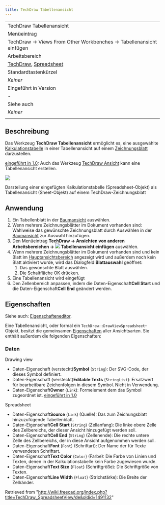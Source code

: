 ```yaml
---
title: TechDraw Tabellenansicht
---
```


|                                                                                                                                 |
| ------------------------------------------------------------------------------------------------------------------------------- |
| TechDraw Tabellenansicht                                                                                                        |
| Menüeintrag                                                                                                                     |
| TechDraw → Views From Other Workbenches → Tabellenansicht einfügen                                                              |
| Arbeitsbereich                                                                                                                  |
| [TechDraw](/TechDraw_Workbench/de "TechDraw Workbench/de"), [Spreadsheet](/Spreadsheet_Workbench/de "Spreadsheet Workbench/de") |
| Standardtastenkürzel                                                                                                            |
| _Keiner_                                                                                                                        |
| Eingeführt in Version                                                                                                           |
| -                                                                                                                               |
| Siehe auch                                                                                                                      |
| _Keiner_                                                                                                                        |
|                                                                                                                                 |

## Beschreibung

Das Werkzeug **TechDraw Tabellenansicht** ermöglicht es, eine ausgewählte [Kalkulationstabelle](/Spreadsheet_Workbench/de "Spreadsheet Workbench/de") in einer Tabellenansicht auf einem [Zeichnungsblatt](/TechDraw_Workbench/de "TechDraw Workbench/de") darzustellen.

[eingeführt in 1.0](/Release_notes_1.0/de "Release notes 1.0/de"): Auch das Werkzeug [TechDraw Ansicht](/TechDraw_View/de "TechDraw View/de") kann eine Tabellenansicht erstellen.

![](/images/TechDraw_Spreadsheetview.png)

Darstellung einer eingefügten Kalkulationstabelle (Spreadsheet-Objekt) als Tabellenansicht (Sheet-Objekt) auf einem TechDraw-Zeichnungsblatt

## Anwendung

1. Ein Tabellenblatt in der [Baumansicht](/Tree_view/de "Tree view/de") auswählen.
2. Wenn mehrere Zeichnungsblätter im Dokument vorhanden sind: Wahlweise das gewünschte Zeichnungsblatt durch Auswählen in der [Baumansicht](/Tree_view/de "Tree view/de") zur Auswahl hinzufügen.
3. Den Menüeintrag **TechDraw → Ansichten von anderen Arbeitsbereichen → ![](/images/TechDraw_SpreadsheetView.svg) Tabellenansicht einfügen** auswählen.
4. Wenn mehrere Zeichnungsblätter im Dokument vorhanden sind und kein Blatt im [Hauptansichtsbereich](/Main_view_area/de "Main view area/de") angezeigt wird und außerdem noch kein Blatt aktiviert wurde, wird das Dialogfeld **Blattauswahl** geöffnet:
   1. Das gewünschte Blatt auswählen.
   2. Die Schaltfläche OK drücken.
5. Eine Tabellenansicht wird eingefügt
6. Den Zellenbereich anpassen, indem die Daten-Eigenschaft**Cell Start** und die Daten-Eigenschaft**Cell End** geändert werden.

## Eigenschaften

Siehe auch: [Eigenschafteneditor](/Property_editor/de "Property editor/de").

Eine Tabellenansicht, oder formal ein `TechDraw::DrawViewSpreadsheet`-Objekt, besitzt die gemeinsamen [Eigenschaften](/TechDraw_View/de#Eigenschaften_der_Bauteilansicht "TechDraw View/de") aller Ansichtsarten. Sie enthält außerdem die folgenden Eigenschaften:

### Daten

Drawing view

- Daten-Eigenschaft (versteckt)**Symbol** (`String`): Der SVG-Code, der dieses Symbol definiert.
- Daten-Eigenschaft (versteckt)**Editable Texts** (`StringList`): Ersatzwert für bearbeitbare Zeichenfolgen in diesem Symbol. Nicht in Verwendung.
- Daten-Eigenschaft**Owner** (`Link`): Formelement dem das Symbol zugeordnet ist. [eingeführt in 1.0](/Release_notes_1.0/de "Release notes 1.0/de")

Spreadsheet

- Daten-Eigenschaft**Source** (`Link`) (Quelle): Das zum Zeichungsblatt hinzuzufügende Tabellenblatt.
- Daten-Eigenschaft**Cell Start** (`String`) (Zellanfang): Die linke obere Zelle des Zellbereichs, der dieser Ansicht hinzugefügt werden soll.
- Daten-Eigenschaft**Cell End** (`String`) (Zellenende): Die rechte untere Zelle des Zellbereichs, der in diese Ansicht aufgenommen werden soll.
- Daten-Eigenschaft**Font** (`Font`) (Schriftart): Der Name der für Texte verwendeten Schriftart.
- Daten-Eigenschaft**Text Color** (`Color`) (Farbe): Die Farbe von Linien und Texten, denen in der Kalkulationstabelle kein Farbe zugewiesen wurde.
- Daten-Eigenschaft**Text Size** (`Float`) (Schriftgröße): Die Schriftgröße von Texten.
- Daten-Eigenschaft**Line Width** (`Float`) (Strichstärke): Die Breite der Zellränder.

Retrieved from "<http://wiki.freecad.org/index.php?title=TechDraw_SpreadsheetView/de&oldid=1491132>"
